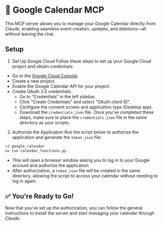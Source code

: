 # 📆 Google Calendar MCP
This MCP server allows you to manage your Google Calendar directly from Claude, enabling seamless event creation, updates, and deletions—all without leaving the chat.

## Setup
1. Set Up Google Cloud
Follow these steps to set up your Google Cloud project and obtain credentials:
- Go to the [Google Cloud Console](https://console.cloud.google.com/).
- Create a new project.
- Enable the Google Calendar API for your project.
- Create OAuth 2.0 credentials:
    - Go to "Credentials" in the left sidebar.
    - Click "Create Credentials" and select "OAuth client ID".
    - Configure the consent screen and application type (Desktop app).
    - Download the `credentials.json` file.
Once you've completed these steps, make sure to place the `credentials.json` file in the same directory as your scripts.

2. Authorize the Application
Run the script below to authorize the application and generate the `token.json` file:
```bash
cd google_calendar
uv run calendar_functions.py
```
- This will open a browser window asking you to log in to your Google account and authorize the application. 
- After authorization, a `token.json` file will be created in the same directory, allowing the script to access your calendar without needing to log in again.

## ✅ You're Ready to Go!
Now that you've set up the authorization, you can follow the general instructions to install the server and start managing your calendar through Claude.